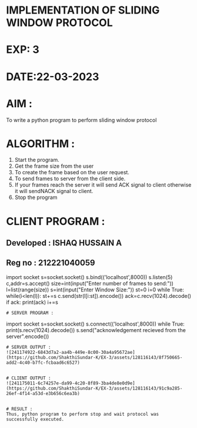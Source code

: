 # IMPLEMENTATION OF SLIDING WINDOW PROTOCOL
# EXP: 3
# DATE:22-03-2023
# AIM :
To write a python program to perform sliding window protocol
# ALGORITHM :
1. Start the program.
2. Get the frame size from the user
3. To create the frame based on the user request.
4. To send frames to server from the client side.
5. If your frames reach the server it will send ACK signal to client otherwise it will sendNACK signal to client.
6. Stop the program
# CLIENT PROGRAM :

## Developed : ISHAQ HUSSAIN A
## Reg no : 212221040059

import socket
s=socket.socket()
s.bind(('localhost',8000))
s.listen(5)
c,addr=s.accept()
size=int(input("Enter number of frames to send:"))
l=list(range(size))
s=int(input("Enter Window Size:"))
st=0
i=0
while True:
	while(i<len(l)):
		st+=s
		c.send(str(l[i:st]).encode())
		ack=c.recv(1024).decode()
		if ack:
			print(ack)
			i+=s
```
# SERVER PROGRAM :
```
import socket
s=socket.socket()
s.connect(('localhost',8000))
while True:
	print(s.recv(1024).decode())
	s.send("acknowledgement recieved from the server".encode())
```
# SERVER OUTPUT :
![241174922-6843d7a2-aa4b-449e-8c00-30a4a95672ae](https://github.com/ShakthiSundar-K/EX-3/assets/128116143/8f750665-add2-4c40-b7fc-fcbaad6c6527)


# CLIENT OUTPUT :
![241175011-6c74257e-da99-4c20-8f89-3ba4de8e0d9e](https://github.com/ShakthiSundar-K/EX-3/assets/128116143/91c9a285-26ef-4f14-a53d-e3b656c6ea3b)


# RESULT :
Thus, python program to perform stop and wait protocol was successfully executed.

